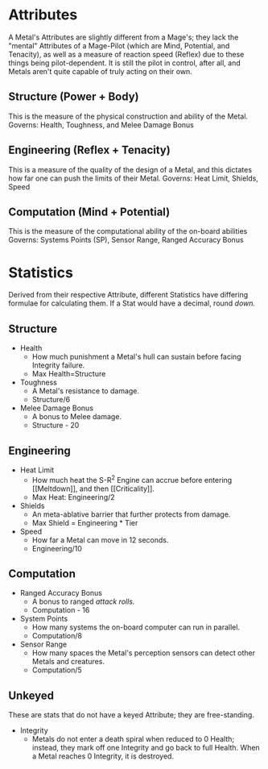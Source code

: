 # Attributes 
A Metal's Attributes are slightly different from a Mage's; they lack the "mental" Attributes of a Mage-Pilot (which are Mind, Potential, and Tenacity), as well as a measure of reaction speed (Reflex) due to these things being pilot-dependent. It is still the pilot in control, after all, and Metals aren't quite capable of truly acting on their own. 
## Structure (Power + Body)
This is the measure of the physical construction and ability of the Metal. 
Governs: Health, Toughness, and Melee Damage Bonus 
## Engineering (Reflex + Tenacity)
This is a measure of the quality of the design of a Metal, and this dictates how far one can push the limits of their Metal.
Governs: Heat Limit, Shields, Speed
## Computation (Mind + Potential)
This is the measure of the computational ability of the on-board abilities 
Governs: Systems Points (SP), Sensor Range, Ranged Accuracy Bonus
# Statistics
Derived from their respective Attribute, different Statistics have differing formulae for calculating them. If a Stat would have a decimal, round *down.*
## Structure 
- Health 
	- How much punishment a Metal's hull can sustain before facing Integrity failure.
	- Max Health=Structure
- Toughness 
	- A Metal's resistance to damage.
	- Structure/6
- Melee Damage Bonus 
	- A bonus to Melee damage. 
	- Structure - 20
## Engineering
- Heat Limit 
	- How much heat the S-R<sup>2</sup> Engine can accrue before entering [[Meltdown]], and then [[Criticality]]. 
	- Max Heat: Engineering/2
- Shields 
	- An meta-ablative barrier that further protects from damage.
	- Max Shield = Engineering * Tier
- Speed 
	- How far a Metal can move in 12 seconds. 
	- Engineering/10
## Computation  
- Ranged Accuracy Bonus
	- A bonus to ranged *attack rolls.*
	- Computation - 16
- System Points 
	- How many systems the on-board computer can run in parallel.
	- Computation/8
- Sensor Range 
	- How many spaces the Metal's perception sensors can detect other Metals and creatures.
	- Computation/5
## Unkeyed 
These are stats that do not have a keyed Attribute; they are free-standing.
- Integrity 
	- Metals do not enter a death spiral when reduced to 0 Health; instead, they mark off one Integrity and go back to full Health. When a Metal reaches 0 Integrity, it is destroyed.